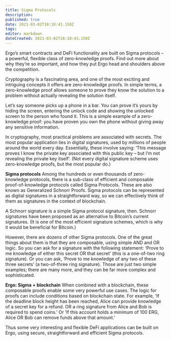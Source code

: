```yaml
---
title: Sigma Protocols
description: 
published: true
date: 2021-03-02T18:10:43.150Z
tags: 
editor: markdown
dateCreated: 2021-03-02T18:10:43.150Z
---
```


Ergo’s smart contracts and DeFi functionality are built on Sigma protocols – a powerful, flexible class of zero-knowledge proofs. Find out more about why they’re so important, and how they put Ergo head and shoulders above the competition.

Cryptography is a fascinating area, and one of the most exciting and intriguing concepts it offers are zero-knowledge proofs. In simple terms, a zero-knowledge proof allows someone to prove they know the solution to a problem without actually revealing the solution itself.

Let’s say someone picks up a phone in a bar. You can prove it’s yours by hiding the screen, entering the unlock code and showing the unlocked screen to the person who found it. This is a simple example of a zero-knowledge proof: you have proven you own the phone without giving away any sensitive information.

In cryptography, most practical problems are associated with secrets. The most popular application lies in digital signatures, used by millions of people around the world every day. Essentially, these involve saying: ‘This message proves I know the private key associated with this public key – but I’m not revealing the private key itself’. (Not every digital signature scheme uses zero-knowledge proofs, but the most popular do.)

**Sigma protocols** Among the hundreds or even thousands of zero-knowledge protocols, there is a sub-class of efficient and composable proof-of-knowledge protocols called Sigma Protocols. These are also known as Generalized Schnorr Proofs. Sigma protocols can be represented as digital signatures in a straightforward way, so we can effectively think of them as signatures in the context of blockchain.

A Schnorr signature is a simple Sigma protocol signature, then. Schnorr signatures have been proposed as an alternative to Bitcoin’s current signatures. (It is one of the most efficient signature schemes, which is why it would be beneficial for Bitcoin.)

However, there are dozens of other Sigma protocols. One of the great things about them is that they are composable, using simple AND and OR logic. So you can ask for a signature with the following statement: ‘Prove to me knowledge of either this secret OR that secret’ (this is a one-of-two ring signature). Or you can ask, ‘Prove to me knowledge of any two of these three secrets’ (a two-of-three ring signature). Those are just two simple examples; there are many more, and they can be far more complex and sophisticated.

**Ergo: Sigma + blockchain** When combined with a blockchain, these composable proofs enable some very powerful use cases. The logic for proofs can include conditions based on blockchain state. For example, ‘If the deadline block height has been reached, Alice can provide knowledge of a secret key for a refund. OR a ring signature from Alice and Bob is required to spend coins.’ Or ‘If this account holds a minimum of 100 ERG, Alice OR Bob can remove funds above that amount.’

Thus some very interesting and flexible DeFi applications can be built on Ergo, using secure, straightforward and efficient Sigma protocols.